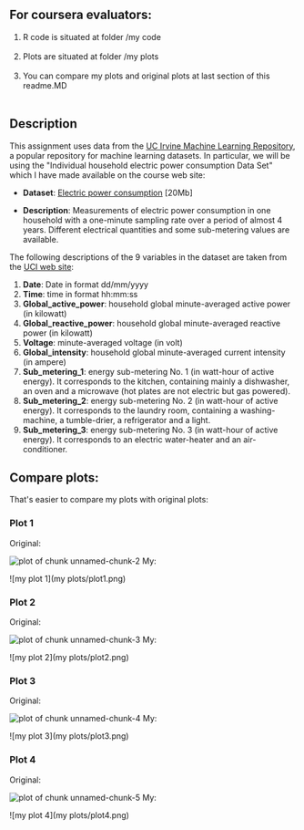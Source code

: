 ## For coursera evaluators:

<ol>
<li> R code is situated at folder /my code  </li><br>
<li> Plots are situated at folder /my plots </li><br>
<li> You can compare my plots and original plots at last section of this readme.MD </li><br>
</ol>

## Description

This assignment uses data from
the <a href="http://archive.ics.uci.edu/ml/">UC Irvine Machine
Learning Repository</a>, a popular repository for machine learning
datasets. In particular, we will be using the "Individual household
electric power consumption Data Set" which I have made available on
the course web site:


* <b>Dataset</b>: <a href="https://d396qusza40orc.cloudfront.net/exdata%2Fdata%2Fhousehold_power_consumption.zip">Electric power consumption</a> [20Mb]

* <b>Description</b>: Measurements of electric power consumption in
one household with a one-minute sampling rate over a period of almost
4 years. Different electrical quantities and some sub-metering values
are available.


The following descriptions of the 9 variables in the dataset are taken
from
the <a href="https://archive.ics.uci.edu/ml/datasets/Individual+household+electric+power+consumption">UCI
web site</a>:

<ol>
<li><b>Date</b>: Date in format dd/mm/yyyy </li>
<li><b>Time</b>: time in format hh:mm:ss </li>
<li><b>Global_active_power</b>: household global minute-averaged active power (in kilowatt) </li>
<li><b>Global_reactive_power</b>: household global minute-averaged reactive power (in kilowatt) </li>
<li><b>Voltage</b>: minute-averaged voltage (in volt) </li>
<li><b>Global_intensity</b>: household global minute-averaged current intensity (in ampere) </li>
<li><b>Sub_metering_1</b>: energy sub-metering No. 1 (in watt-hour of active energy). It corresponds to the kitchen, containing mainly a dishwasher, an oven and a microwave (hot plates are not electric but gas powered). </li>
<li><b>Sub_metering_2</b>: energy sub-metering No. 2 (in watt-hour of active energy). It corresponds to the laundry room, containing a washing-machine, a tumble-drier, a refrigerator and a light. </li>
<li><b>Sub_metering_3</b>: energy sub-metering No. 3 (in watt-hour of active energy). It corresponds to an electric water-heater and an air-conditioner.</li>
</ol>

## Compare plots:

That's easier to compare my plots with original plots:

### Plot 1

Original:

![plot of chunk unnamed-chunk-2](figure/unnamed-chunk-2.png) 
My:

![my plot 1](my plots/plot1.png) 


### Plot 2

Original:

![plot of chunk unnamed-chunk-3](figure/unnamed-chunk-3.png) 
My:

![my plot 2](my plots/plot2.png) 

### Plot 3

Original:

![plot of chunk unnamed-chunk-4](figure/unnamed-chunk-4.png) 
My:

![my plot 3](my plots/plot3.png) 

### Plot 4

Original:

![plot of chunk unnamed-chunk-5](figure/unnamed-chunk-5.png) 
My:

![my plot 4](my plots/plot4.png) 
